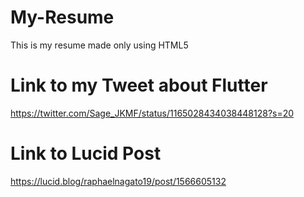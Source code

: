 # My-Resume
This is my resume made only using HTML5

# Link to my Tweet about Flutter
https://twitter.com/Sage_JKMF/status/1165028434038448128?s=20

# Link to Lucid Post
https://lucid.blog/raphaelnagato19/post/1566605132
